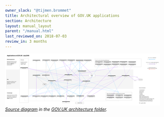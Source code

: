 ```yaml
---
owner_slack: "@tijmen.brommet"
title: Architectural overview of GOV.UK applications
section: Architecture
layout: manual_layout
parent: "/manual.html"
last_reviewed_on: 2018-07-03
review_in: 3 months
---
```


![](/manual/images/govuk-architecture.jpg)
<em>[Source diagram][src] in the [GOV.UK architecture folder][arch-folder].</em>

[src]: https://drive.google.com/open?id=0B1ols8zi367ncmdTVWNoWFBOdVk
[arch-folder]: https://drive.google.com/drive/folders/0B7zRJZy-BNyUS2lMMzJHLUpYM00
